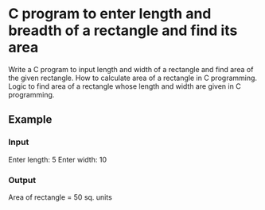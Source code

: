 # C program to enter length and breadth of a rectangle and find its area

Write a C program to input length and width of a rectangle and find area of the
given rectangle. How to calculate area of a rectangle in C programming. Logic
to find area of a rectangle whose length and width are given in C programming.

## Example

### Input

Enter length: 5
Enter width: 10

### Output

Area of rectangle = 50 sq. units

